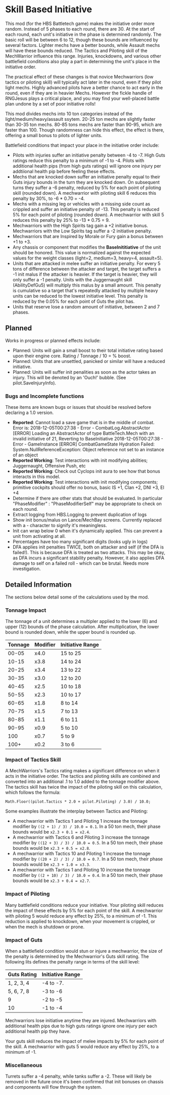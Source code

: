 # Skill Based Initiative
This mod (for the HBS Battletech game) makes the initiative order more random. Instead of 5 phases to each round, there are 30.  At the start of each round, each unit's initiative in the phase is determined randomly. The basic roll will be between 6 to 12, though these bounds are influenced by several factors. Lighter mechs have a better bounds, while Assault mechs will have these bounds reduced. The Tactics and Piloting skill of the MechWarrior influence this range. Injuries, knockdowns, and various other battlefield conditions also play a part in determining the unit's place in the initiative order.

The practical effect of these changes is that novice Mechwarriors (low tactics or piloting skill) will typically act later in the round, even if they pilot light mechs. Highly advanced pilots have a better chance to act early in the round, even if they are in heavier Mechs. However the fickle handle of RNGJesus plays a critical place, and you may find your well-placed battle plan undone by a set of poor initiative rolls!

This mod divides mechs into 10 ton categories instead of the light/medium/heavy/assault ssytem. 20-25 ton mechs are slightly faster than 30-35 ton mechs. 80-85 tons mechs are faster than 90-95, which are faster than 100. Though randomness can hide this effect, the effect is there, offering a small bonus to pilots of lighter units.

Battlefield conditions that impact your place in the initiative order include:

* Pilots with injuries suffer an initiative penalty between -4 to -7. High Guts ratings reduce this penalty to a minimum of -1 to -4. Pilots with additional health pips (from high guts ratings) will ignore one injury per addtiional health pip before feeling these effects.
* Mechs that are knocked down suffer an initiative penalty equal to their Guts injury bounds in the turn they are knocked down. On subsequent turns they suffer a -6 penalty, reduced by 5% for each point of piloting skill (rounded down). A mechwarrior with piloting skill 6 reduces this penalty by 30%, to -6 * 0.70 = -4. 
* Mechs with a missing leg or vehicles with a missing side count as crippled and suffer an initiative penalty of -13. This penalty is reduced 5% for each point of piloting (rounded down). A mechwarrior with skill 5 reduces this penalty by 25% to -13 * 0.75 = 9.
* Mechwarriors with the High Spirits tag gain a +2 initiative bonus. Mechwarriors with the Low Spirits tag suffer a -2 initiative penalty.
* Mechwarriors that are Inspired by Morale or Fury gain a bonus between +1 to +3.
* Any chassis or component that modifies the **BaseInititiative** of the unit should be honored. This value is normalized against the expected values for the weight classes (light=2, medium=3, heavy=4, assault=5).
* Units that are attacked in melee suffer an initiative penalty. For every 5 tons of difference between the attacker and target, the target suffers a -1 init malus if the attacker is heavier. If the target is heavier, they will only suffer a -1 penalty. Units with the Juggernaught skill (AbilityDefGu5) will multiply this malus by a small amount. This penalty is cumulative so a target that's repeatedly attacked by multiple heavy units can be reduced to the lowest initiative level. This penalty is reduced by the 0.05% for each point of Guts the pilot has.
* Units that reserve lose a random amount of initiative, between 2 and 7 phases.

## Planned

Works in progress or planned effects include:

* Planned: Units will gain a small boost to their total initiative rating based upon their engine core. Rating / Tonnage / 10 = % boost.
* Planned: Units that are unsettled, panicked or similar will have a reduced initiative.
* Planned: Units will suffer init penalities as soon as the actor takes an injury. This will be denoted by an 'Ouch!' bubble. (See pilot.SaveInjuryInfo).

### Bugs and Incomplete functions

These items are known bugs or issues that should be resolved before declaring a 1.0 version.

* **Reported**: Cannot load a save game that is in the middle of combat. Error is:
2018-12-05T00:27:38 - Error - CombatLog.AbstractActor [ERROR] Loading an AbstractActor of type BattleTech.Mech with an invalid initiative of 21, Reverting to BaseInitiative
2018-12-05T00:27:38 - Error - GameInstance [ERROR] CombatGameState Hydration Failed:
System.NullReferenceException: Object reference not set to an instance of an object
* **Reported Working**: Test interactions with init modifying abilities; Juggernaught, Offensive Push, etc
* **Reported Working**: Check out Cyclops init aura to see how that bonus interacts in this model.
* **Reported Working**: Test interactions with init modifying components; primitive cockpits should offer no bonus, basic IS +1, Clan +2, DNI +3, EI +4
* Determine if there are other stats that should be evaluated. In particular "PhaseModifier" : "PhaseModifierSelf" may be appropriate to check on each round.
* Extract logging from HBS.Logging to prevent duplication of logs
* Show init bonus/malus on Lance/MechBay screens. Currently replaced with a - character to signify it's meaningless. 
* Init can wrap below 0 when it's dynamically applied. This can prevent a unit from activating at all.
* Percentages have too many significant digits (looks ugly in logs)
*  DFA applies init penalties TWICE, both on attacker and self (if the DFA is failed!). This is because DFA is treated as two attacks. This may be okay, as DFA incurs a significant stability penalty. However, it also applies DFA damage to self on a failed roll - which can be brutal. Needs more investigation.

## Detailed Information

The sections below detail some of the calculations used by the mod.

### Tonnage Impact
The tonnage of a unit determines a multipler applied to the lower (6) and upper (12) bounds of the phase calculation. After multiplication, the lower bound is rounded down, while the upper bound is rounded up.

Tonnage | Modifier | Initiative Range
--------|----------|---------------
00-05   | x4.0 | 15 to 25
10-15   | x3.8 | 14 to 24
20-25   | x3.4 | 13 to 22
30-35   | x3.0 | 12 to 20
40-45   | x2.5 | 10 to 18
50-55   | x2.3 | 10 to 17
60-65   | x1.8 | 8 to 14
70-75   | x1.5 | 7 to 13
80-85   | x1.1 | 6 to 11
90-95   | x0.9 | 5 to 10
100      | x0.7 | 5 to 9
100+    | x0.2 | 3 to 6

### Impact of Tactics Skill
A MechWarriors's Tactics rating makes a significant difference on when it acts in the initiative order. The tactics and piloting skills are combined and converted into an additional .1 to 1.0 added to the tonnage modifier above. The tactics skill has twice the impact of the piloting skill on this calculation, which follows the formula:

`Math.Floor((pilot.Tactics * 2.0 + pilot.Piloting) / 3.0) / 10.0;`

Some examples illustrate the interplay between Tactics and Piloting:

* A mechwarrior with Tactics 1 and Piloting 1 increase the tonnage modifier by `((2 + 1) / 3) / 10.0 = 0.1`. In a 50 ton mech, their phase bounds would be `x2.3 + 0.1 = x2.4`.
* A mechwarrior with Tactics 6 and Piloting 3 increase the tonnage modifier by `((12 + 3) / 3) / 10.0 = 0.5`. In a 50 ton mech, their phase bounds would be `x2.3 + 0.5 = x2.8`.
* A mechwarrior with Tactics 10 and Piloting 1 increase the tonnage modifier by `((20 + 2) / 3) / 10.0 = 0.7`. In a 50 ton mech, their phase bounds would be `x2.3 + 1.0 = x3.3`.
* A mechwarrior with Tactics 1 and Piloting 10 increase the tonnage modifier by `((2 + 10) / 3) / 10.0 = 0.4`. In a 50 ton mech, their phase bounds would be `x2.3 + 0.4 = x2.7`.

### Impact of Piloting

Many battlefield conditions reduce your initiative. Your piloting skill reduces the impact of these effects by 5% for each point of the skill. A mechwarrior with piloting 5 would reduce any effect by 25%, to a minimum of -1. This reduction is applied to knockdown, when your movement is crippled, or when the mech is shutdown or prone.

### Impact of Guts

When a battlefield condition would stun or injure a mechwarrior, the size of the penalty is determined by the Mechwarrior's Guts skill rating. The following lits defines the penalty range in terms of the skill level:

Guts Rating | Initiative Range
------------|---------------
1, 2, 3, 4 |  -4 to -7.
5, 6, 7, 8 |  -3 to -6
9 |  -2 to -5
10 |  -1 to -4

Mechwarriors lose initiative anytime they are injured. Mechwarriors with additional health pips due to high guts ratings ignore one injury per each additional health pip they have. 

Your guts skill reduces the impact of melee impacts by 5% for each point of the skill. A mechwarrior with guts 5 would reduce any effect by 25%, to a minimum of -1. 

### Miscellaneous

Turrets suffer a -4 penalty, while tanks suffer a -2. These will likely be removed in the future once it's been confirmed that init bonuses on chassis and components will flow through the system.


